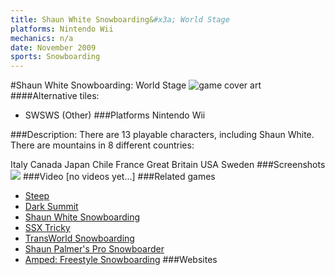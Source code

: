 ```yaml
---
title: Shaun White Snowboarding&#x3a; World Stage
platforms: Nintendo Wii
mechanics: n/a
date: November 2009
sports: Snowboarding
---
```

#Shaun White Snowboarding: World Stage
![game cover art](//images.igdb.com/igdb/image/upload/t_cover_big/ayuwlozlj0wgjnekb0yj.jpg "Logo Title Text 1")
####Alternative tiles:
* SWSWS (Other)
###Platforms
Nintendo Wii

###Description:
There are 13 playable characters, including Shaun White. There are mountains in 8 different countries: 
 
Italy 
Canada 
Japan 
Chile 
France 
Great Britain 
USA 
Sweden
###Screenshots
<a target="_blank" href="//images.igdb.com/igdb/image/upload/t_cover_big/efhsujoxv9bjofhlqxcn.jpg"><img src="//images.igdb.com/igdb/image/upload/t_thumb/efhsujoxv9bjofhlqxcn.jpg"/></a>
###Video
[no videos yet...]
###Related games
* [Steep](/games/steep-19554/)
* [Dark Summit](/games/dark-summit-3869/)
* [Shaun White Snowboarding](/games/shaun-white-snowboarding-5152/)
* [SSX Tricky](/games/ssx-tricky-4176/)
* [TransWorld Snowboarding](/games/transworld-snowboarding-20795/)
* [Shaun Palmer's Pro Snowboarder](/games/shaun-palmer-s-pro-snowboarder-3995/)
* [Amped: Freestyle Snowboarding](/games/amped-freestyle-snowboarding-5484/)
###Websites

